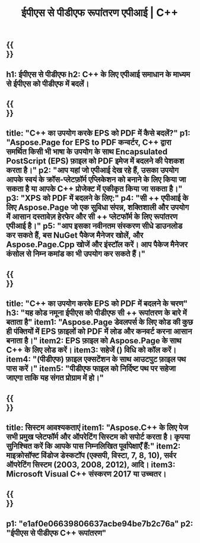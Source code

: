 ﻿---
translation: true
template: /_templates/_conversion-child-cpp.md
title: ईपीएस से पीडीएफ रूपांतरण एपीआई | C++
url: /cpp/conversion/eps-to-pdf/
description: EPS से PDF रूपांतरण Aspose.Page द्वारा C++ API समाधान के लिए प्रदान किया गया। विंडोज 32 बिट, विंडोज 64 बिट और लिनक्स 64 बिट के लिए सी ++ रनटाइम एनवायरनमेंट में काम करता है।
informat: EPS
outformat: PDF
otherformats: XPS PS
---

{{<section banner>}}
---
h1: ईपीएस से पीडीएफ
h2: C++ के लिए एपीआई समाधान के माध्यम से ईपीएस को पीडीएफ में बदलें।
---

{{<section overview>}}
---
title: "C++ का उपयोग करके EPS को PDF में कैसे बदलें?"
p1: "Aspose.Page for EPS to PDF कन्वर्टर, C++ द्वारा समर्थित किसी भी भाषा के उपयोग के साथ Encapsulated PostScript (EPS) फ़ाइल को PDF इमेज में बदलने की पेशकश करता है।"
p2: "आप यहां जो एपीआई देख रहे हैं, उसका उपयोग आपके स्वयं के क्रॉस-प्लेटफ़ॉर्म एप्लिकेशन को बनाने के लिए किया जा सकता है या आपके C++ प्रोजेक्ट में एकीकृत किया जा सकता है।"
p3: "XPS को PDF में बदलने के लिए:"
p4: "सी ++ एपीआई के लिए Aspose.Page जो एक सुविधा संपन्न, शक्तिशाली और उपयोग में आसान दस्तावेज़ हेरफेर और सी ++ प्लेटफॉर्म के लिए रूपांतरण एपीआई है।"
p5: "आप इसका नवीनतम संस्करण सीधे डाउनलोड कर सकते हैं, बस NuGet पैकेज मैनेजर खोलें, और Aspose.Page.Cpp खोजें और इंस्टॉल करें। आप पैकेज मैनेजर कंसोल से निम्न कमांड का भी उपयोग कर सकते हैं।"
---

{{<section feature1>}}
---
title: "C++ का उपयोग करके EPS को PDF में बदलने के चरण"
h3: "यह कोड नमूना ईपीएस को पीडीएफ सी ++ रूपांतरण के बारे में बताता है"
item1: "Aspose.Page डेवलपर्स के लिए कोड की कुछ ही पंक्तियों में EPS फ़ाइलों को PDF में लोड और कनवर्ट करना आसान बनाता है।"
item2: EPS फ़ाइल को Aspose.Page के साथ C++ के लिए लोड करें।
item3: सहेजें () विधि को कॉल करें।
item4: "(पीडीएफ) फ़ाइल एक्सटेंशन के साथ आउटपुट फ़ाइल पथ पास करें।"
item5: "पीडीएफ फाइल को निर्दिष्ट पथ पर सहेजा जाएगा ताकि यह संगत प्रोग्राम में हो।"
---

{{<section feature2>}}
---
title: सिस्टम आवश्यकताएं
item1: "Aspose.C++ के लिए पेज सभी प्रमुख प्लेटफॉर्म और ऑपरेटिंग सिस्टम को सपोर्ट करता है। कृपया सुनिश्चित करें कि आपके पास निम्नलिखित पूर्वापेक्षाएँ हैं:"
item2: माइक्रोसॉफ्ट विंडोज डेस्कटॉप (एक्सपी, विस्टा, 7, 8, 10), सर्वर ऑपरेटिंग सिस्टम (2003, 2008, 2012), आदि।
item3: Microsoft Visual C++ संस्करण 2017 या उच्चतर।
---

{{<section gist>}}
---
p1: "e1af0e06639806637acbe94be7b2c76a"
p2: "ईपीएस से पीडीएफ C++ रूपांतरण"
---
